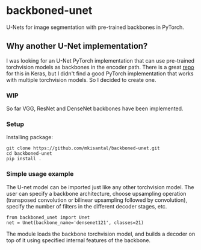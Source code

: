 # backboned-unet
U-Nets for image segmentation with pre-trained backbones in PyTorch.

## Why another U-Net implementation?
I was looking for an U-Net PyTorch implementation that can use pre-trained
torchvision models as backbones in the encoder path. There is a great
[repo](https://github.com/qubvel/segmentation_models)
for this in Keras, but I didn't find a good PyTorch implementation that works
with multiple torchvision models. So I decided to create one.

### WIP

So far VGG, ResNet and DenseNet backbones have been implemented.

### Setup

Installing package:

    git clone https://github.com/mkisantal/backboned-unet.git
    cd backboned-unet
    pip install .

### Simple usage example
The U-net model can be imported just like any other torchvision model. The user can specify
a backbone architecture, choose upsampling operation (transposed convolution or bilinear upsampling
followed by convolution), specify the number of filters in the different decoder stages, etc.

    from backboned_unet import Unet
    net = Unet(backbone_name='densenet121', classes=21)
    
The module loads the backbone torchvision model, and builds a decoder on top of it using specified
internal features of the backbone.
